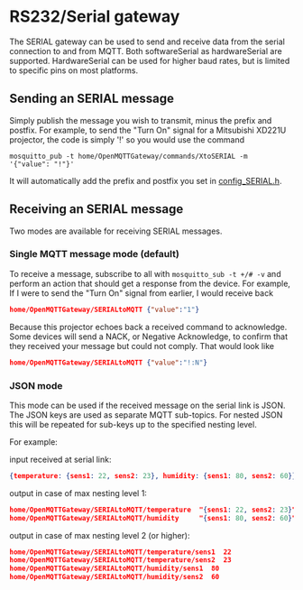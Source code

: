# RS232/Serial gateway

The SERIAL gateway can be used to send and receive data from the serial connection to and from MQTT. Both softwareSerial as hardwareSerial are supported. HardwareSerial can be used for higher baud rates, but is limited to specific pins on most platforms.

## Sending an SERIAL message

Simply publish the message you wish to transmit, minus the prefix and postfix. For example, to send the "Turn On" signal for a Mitsubishi XD221U projector, the code is simply '!' so you would use the command

`mosquitto_pub -t home/OpenMQTTGateway/commands/XtoSERIAL -m  '{"value": "!"}'`

It will automatically add the prefix and postfix you set in [config_SERIAL.h](https://github.com/1technophile/OpenMQTTGateway/blob/master/main/config_SERIAL.h).


## Receiving an SERIAL message

Two modes are available for receiving SERIAL messages.

### Single MQTT message mode (default)
To receive a message, subscribe to all with `mosquitto_sub -t +/# -v`
and perform an action that should get a response from the device. For example, If I were to send the "Turn On" signal from earlier, I would receive back

```json
home/OpenMQTTGateway/SERIALtoMQTT {"value":"1"}
```

Because this projector echoes back a received command to acknowledge. Some devices will send a NACK, or Negative Acknowledge, to confirm that they received your message but could not comply. That would look like

```json
home/OpenMQTTGateway/SERIALtoMQTT {"value":"!:N"}
```

### JSON mode
This mode can be used if the received message on the serial link is JSON. The JSON keys are used as separate MQTT sub-topics. For nested JSON this will be repeated for sub-keys up to the specified nesting level.

For example:

input received at serial link:
```json
{temperature: {sens1: 22, sens2: 23}, humidity: {sens1: 80, sens2: 60}}
```


output in case of max nesting level 1:
```json
home/OpenMQTTGateway/SERIALtoMQTT/temperature  "{sens1: 22, sens2: 23}"
home/OpenMQTTGateway/SERIALtoMQTT/humidity     "{sens1: 80, sens2: 60}"
```

output in case of max nesting level 2 (or higher):
```json
home/OpenMQTTGateway/SERIALtoMQTT/temperature/sens1  22
home/OpenMQTTGateway/SERIALtoMQTT/temperature/sens2  23
home/OpenMQTTGateway/SERIALtoMQTT/humidity/sens1  80
home/OpenMQTTGateway/SERIALtoMQTT/humidity/sens2  60
```

